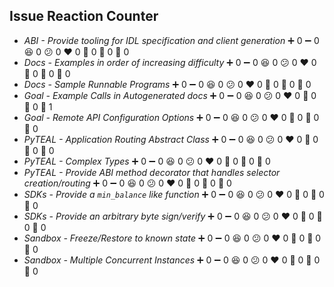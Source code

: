 
Issue Reaction Counter
----------------------


 - *ABI - Provide tooling for IDL specification and client generation*  :heavy_plus_sign: 0 :heavy_minus_sign: 0 :laughing: 0 :confused: 0 :heart: 0 :tada: 0 :rocket: 0 :eyes: 0
- *Docs - Examples in order of increasing difficulty*  :heavy_plus_sign: 0 :heavy_minus_sign: 0 :laughing: 0 :confused: 0 :heart: 0 :tada: 0 :rocket: 0 :eyes: 0
- *Docs - Sample Runnable Programs*  :heavy_plus_sign: 0 :heavy_minus_sign: 0 :laughing: 0 :confused: 0 :heart: 0 :tada: 0 :rocket: 0 :eyes: 0
- *Goal - Example Calls in Autogenerated docs*  :heavy_plus_sign: 0 :heavy_minus_sign: 0 :laughing: 0 :confused: 0 :heart: 0 :tada: 0 :rocket: 0 :eyes: 1
- *Goal - Remote API Configuration Options*  :heavy_plus_sign: 0 :heavy_minus_sign: 0 :laughing: 0 :confused: 0 :heart: 0 :tada: 0 :rocket: 0 :eyes: 0
- *PyTEAL - Application Routing Abstract Class*  :heavy_plus_sign: 0 :heavy_minus_sign: 0 :laughing: 0 :confused: 0 :heart: 0 :tada: 0 :rocket: 0 :eyes: 0
- *PyTEAL - Complex Types*  :heavy_plus_sign: 0 :heavy_minus_sign: 0 :laughing: 0 :confused: 0 :heart: 0 :tada: 0 :rocket: 0 :eyes: 0
- *PyTEAL - Provide ABI method decorator that handles selector creation/routing*  :heavy_plus_sign: 0 :heavy_minus_sign: 0 :laughing: 0 :confused: 0 :heart: 0 :tada: 0 :rocket: 0 :eyes: 0
- *SDKs - Provide a `min_balance` like function*  :heavy_plus_sign: 0 :heavy_minus_sign: 0 :laughing: 0 :confused: 0 :heart: 0 :tada: 0 :rocket: 0 :eyes: 0
- *SDKs - Provide an arbitrary byte sign/verify*  :heavy_plus_sign: 0 :heavy_minus_sign: 0 :laughing: 0 :confused: 0 :heart: 0 :tada: 0 :rocket: 0 :eyes: 0
- *Sandbox - Freeze/Restore to known state*  :heavy_plus_sign: 0 :heavy_minus_sign: 0 :laughing: 0 :confused: 0 :heart: 0 :tada: 0 :rocket: 0 :eyes: 0
- *Sandbox - Multiple Concurrent Instances*  :heavy_plus_sign: 0 :heavy_minus_sign: 0 :laughing: 0 :confused: 0 :heart: 0 :tada: 0 :rocket: 0 :eyes: 0